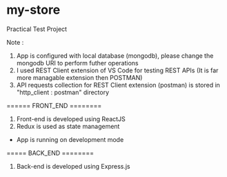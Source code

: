 # my-store
Practical Test Project

Note : 
1. App is configured with local database (mongodb), please change the mongodb URI to perform futher operations
2. I used REST Client extension of VS Code for testing REST APIs (It is far more managable extension then POSTMAN)
3. API requests collection for REST Client extension (postman) is stored in "http_client : postman" directory


====== FRONT_END ========
1. Front-end is developed using ReactJS
2. Redux is used as state management

* App is running on development mode

===== BACK_END ========
1. Back-end is developed using Express.js





